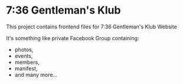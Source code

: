 # 7:36 Gentleman's Klub

This project contains frontend files for 7:36 Gentleman's Klub Website

It's something like private Facebook Group containing:
* photos,
* events,
* members,
* manifest,
* and many more...
